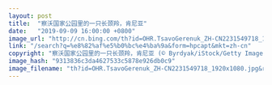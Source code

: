 ```yaml
---
layout: post
title:  "察沃国家公园里的一只长颈羚，肯尼亚"
date:   "2019-09-09 16:00:00 +0800"
image_url: "http://cn.bing.com/th?id=OHR.TsavoGerenuk_ZH-CN2231549718_1920x1080.jpg&rf=LaDigue_1920x1080.jpg&pid=hp"
link: "/search?q=%e8%82%af%e5%b0%bc%e4%ba%9a&form=hpcapt&mkt=zh-cn"
copyright: "察沃国家公园里的一只长颈羚，肯尼亚 (© Byrdyak/iStock/Getty Images Plus)"
image_hash: "9313836c3da4627533c5878e926db0c9"
image_filename: "th?id=OHR.TsavoGerenuk_ZH-CN2231549718_1920x1080.jpg&rf=LaDigue_1920x1080.jpg&pid=hp"
---
```

